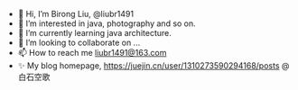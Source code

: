 - 👋 Hi, I’m Birong Liu, @liubr1491
- 👀 I’m interested in java, photography and so on.
- 🌱 I’m currently learning java architecture.
- 💞️ I’m looking to collaborate on ...
- 📫 How to reach me liubr1491@163.com
- ✨ My blog homepage, https://juejin.cn/user/1310273590294168/posts @白石空歌

<!---
liubr1491/liubr1491 is a ✨ special ✨ repository because its `README.md` (this file) appears on your GitHub profile.
You can click the Preview link to take a look at your changes.
--->
